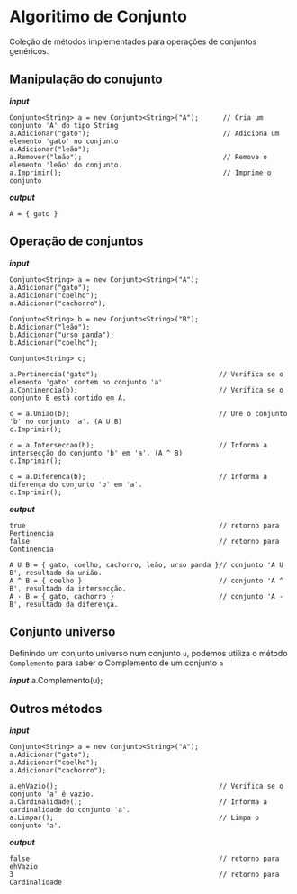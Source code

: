 Algoritimo de Conjunto
==================

Coleção de métodos implementados para operações de conjuntos genéricos.

## Manipulação do conujunto

***input***

    Conjunto<String> a = new Conjunto<String>("A");      // Cria um conjunto 'A' do tipo String
    a.Adicionar("gato");                                 // Adiciona um elemento 'gato' no conjunto
    a.Adicionar("leão");
    a.Remover("leão");                                   // Remove o elemento 'leão' do conjunto.
    a.Imprimir();                                        // Imprime o conjunto

***output***

    A = { gato }

## Operação de conjuntos

***input***

    Conjunto<String> a = new Conjunto<String>("A");
    a.Adicionar("gato");
    a.Adicionar("coelho");
    a.Adicionar("cachorro");
    
    Conjunto<String> b = new Conjunto<String>("B");
    b.Adicionar("leão");
    b.Adicionar("urso panda");
    b.Adicionar("coelho");
    
    Conjunto<String> c;

    a.Pertinencia("gato");                              // Verifica se o elemento 'gato' contem no conjunto 'a'
    a.Continencia(b);                                   // Verifica se o conjunto B está contido em A.
    
    c = a.Uniao(b);                                     // Une o conjunto 'b' no conjunto 'a'. (A U B)
    c.Imprimir();
    
    c = a.Interseccao(b);                               // Informa a intersecção do conjunto 'b' em 'a'. (A ^ B)
    c.Imprimir();
    
    c = a.Diferenca(b);                                 // Informa a diferença do conjunto 'b' em 'a'.
    c.Imprimir();
    
***output***

    true                                                // retorno para Pertinencia                              
    false                                               // retorno para Continencia
    
    A U B = { gato, coelho, cachorro, leão, urso panda }// conjunto 'A U B', resultado da união.
    A ^ B = { coelho }                                  // conjunto 'A ^ B', resultado da intersecção.
    A - B = { gato, cachorro }                          // conjunto 'A - B', resultado da diferença.
    
## Conjunto universo

Definindo um conjunto universo num conjunto `u`, podemos utiliza o método `Complemento` para saber o Complemento de um conjunto `a`

***input***
    a.Complemento(u);

## Outros métodos

***input***

    Conjunto<String> a = new Conjunto<String>("A");
    a.Adicionar("gato");
    a.Adicionar("coelho");
    a.Adicionar("cachorro");
    
    a.ehVazio();                                        // Verifica se o conjunto 'a' é vazio.
    a.Cardinalidade();                                  // Informa a cardinalidade do conjunto 'a'.
    a.Limpar();                                         // Limpa o conjunto 'a'.

***output***

    false                                               // retorno para ehVazio
    3                                                   // retorno para Cardinalidade
